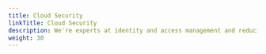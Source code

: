 ```yaml
---
title: Cloud Security
linkTitle: Cloud Security
description: We're experts at identity and access management and reducing risk with tight security controls.
weight: 30
---
```

